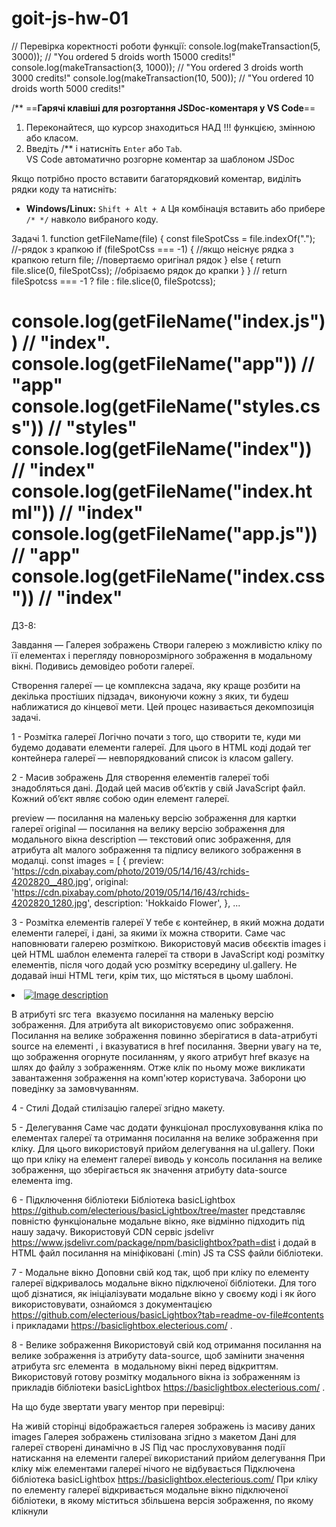 # goit-js-hw-01

// Перевірка коректності роботи функції:
console.log(makeTransaction(5, 3000)); // "You ordered 5 droids worth 15000 credits!"
console.log(makeTransaction(3, 1000)); // "You ordered 3 droids worth 3000 credits!"
console.log(makeTransaction(10, 500)); // "You ordered 10 droids worth 5000 credits!"

/**
==**Гарячі клавіші для розгортання JSDoc-коментаря у VS Code**==
1. Переконайтеся, що курсор знаходиться НАД !!! функцією, змінною або класом.
2. Введіть /** і натисніть `Enter` або `Tab`.  
    VS Code автоматично розгорне коментар за шаблоном JSDoc
    
Якщо потрібно просто вставити багаторядковий коментар, виділіть рядки коду та натисніть:
- **Windows/Linux:** `Shift + Alt + A`
Ця комбінація вставить або прибере `/* */` навколо вибраного коду.



Задачі
1.
function getFileName(file) {
    const fileSpotCss = file.indexOf("."); //-рядок з крапкою
    if (fileSpotCss === -1) {             //якщо неіснує рядка з крапкою
        return file;            //повертаємо оригінал рядок
    } else {
        return file.slice(0, fileSpotCss); //обрізаємо рядок до крапки
    }
}
// return fileSpotcss === -1 ? file : file.slice(0, fileSpotcss); 

console.log(getFileName("index.js")) // "index".
console.log(getFileName("app")) // "app"
console.log(getFileName("styles.css")) // "styles"
console.log(getFileName("index")) // "index"
console.log(getFileName("index.html")) // "index"
console.log(getFileName("app.js")) // "app"
console.log(getFileName("index.css")) // "index"
=========================================================================

ДЗ-8:

Завдання — Галерея зображень
Створи галерею з можливістю кліку по її елементах і перегляду повнорозмірного зображення в модальному вікні. Подивись демовідео роботи галереї.

Створення галереї — це комплексна задача, яку краще розбити на декілька простіших підзадач, виконуючи кожну з яких, ти будеш наближатися до кінцевої мети. Цей процес називається декомпозиція задачі.

1 - Розмітка галереї
Логічно почати з того, що створити те, куди ми будемо додавати елементи галереї. Для цього в HTML коді додай тег контейнера галереї — невпорядкований список із класом gallery.
<ul class="gallery"></ul>

2 - Масив зображень
Для створення елементів галереї тобі знадобляться дані. Додай цей масив об’єктів у свій JavaScript файл. Кожний об’єкт являє собою один елемент галереї.

preview — посилання на маленьку версію зображення для картки галереї
original — посилання на велику версію зображення для модального вікна
description — текстовий опис зображення, для атрибута alt малого зображення та підпису великого зображення в модалці.
const images = [ { preview: 'https://cdn.pixabay.com/photo/2019/05/14/16/43/rchids-4202820__480.jpg',
                 original: 'https://cdn.pixabay.com/photo/2019/05/14/16/43/rchids-4202820_1280.jpg',
                 description: 'Hokkaido Flower',
                 }, ...

3 - Розмітка елементів галереї
У тебе є контейнер, в який можна додати елементи галереї, і дані, за якими їх можна створити. Саме час наповнювати галерею розміткою.
Використовуй масив обєєктів images і цей HTML шаблон елемента галереї та створи в JavaScript коді розмітку елементів, після чого додай усю розмітку всередину ul.gallery. Не додавай інші HTML теги, крім тих, що містяться в цьому шаблоні.
<li class="gallery-item">
  <a class="gallery-link" href="large-image.jpg">
    <img
      class="gallery-image"
      src="small-image.jpg"
      data-source="large-image.jpg"
      alt="Image description"
    />
  </a>
</li>

В атрибуті src тега <img> вказуємо посилання на маленьку версію зображення.
Для атрибута alt використовуємо опис зображення.
Посилання на велике зображення повинно зберігатися в data-атрибуті source на елементі <img>, і вказуватися в href посилання.
Зверни увагу на те, що зображення огорнуте посиланням, у якого атрибут href вказує на шлях до файлу з зображенням. Отже клік по ньому може викликати завантаження зображення на комп'ютер користувача. Заборони цю поведінку за замовчуванням.

4 - Стилі
Додай стилізацію галереї згідно макету.

5 - Делегування
Саме час додати функціонал прослуховування кліка по елементах галереї та отримання посилання на велике зображення при кліку. Для цього використовуй прийом делегування на ul.gallery. Поки що при кліку на елемент галереї виводь у консоль посилання на велике зображення, що зберігається як значення атрибуту data-source елемента img.

6 - Підключення бібліотеки
Бібліотека basicLightbox https://github.com/electerious/basicLightbox/tree/master  представляє повністю функціональне модальне вікно, яке відмінно підходить під нашу задачу. Використовуй CDN сервіс jsdelivr https://www.jsdelivr.com/package/npm/basiclightbox?path=dist і додай в HTML файл посилання на мініфіковані (.min) JS та CSS файли бібліотеки.

7 - Модальне вікно
Доповни свій код так, щоб при кліку по елементу галереї відкривалось модальне вікно підключеної бібліотеки. Для того щоб дізнатися, як ініціалізувати модальне вікно у своєму коді і як його використовувати, ознайомся з документацією https://github.com/electerious/basicLightbox?tab=readme-ov-file#contents і прикладами https://basiclightbox.electerious.com/ .

8 - Велике зображення
Використовуй свій код отримання посилання на велике зображення із атрибуту data-source, щоб замінити значення атрибута src елемента <img> в модальному вікні перед відкриттям. Використовуй готову розмітку модального вікна із зображенням із прикладів бібліотеки basicLightbox https://basiclightbox.electerious.com/ .

На що буде звертати увагу ментор при перевірці:

На живій сторінці відображається галерея зображень із масиву даних images
Галерея зображень стилізована згідно з макетом
Дані для галереї створені динамічно в JS
Під час прослуховування події натискання на елементи галереї використаний прийом делегування
При кліку між елементами галереї нічого не відбувається
Підключена бібліотека basicLightbox https://basiclightbox.electerious.com/ 
При кліку по елементу галереї відкривається модальне вікно підключеної бібліотеки, в якому міститься збільшена версія зображення, по якому клікнули